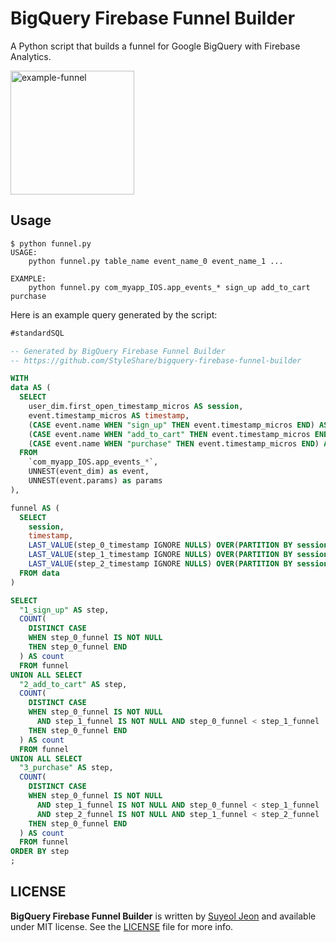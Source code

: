 # BigQuery Firebase Funnel Builder

A Python script that builds a funnel for Google BigQuery with Firebase Analytics.

<img width="198" alt="example-funnel" src="https://user-images.githubusercontent.com/931655/39400131-83e18fca-4b65-11e8-8f5f-7d9e6e21a69b.png">

## Usage

```console
$ python funnel.py
USAGE:
    python funnel.py table_name event_name_0 event_name_1 ...

EXAMPLE:
    python funnel.py com_myapp_IOS.app_events_* sign_up add_to_cart purchase
```

Here is an example query generated by the script:

```sql
#standardSQL

-- Generated by BigQuery Firebase Funnel Builder
-- https://github.com/StyleShare/bigquery-firebase-funnel-builder

WITH
data AS (
  SELECT
    user_dim.first_open_timestamp_micros AS session,
    event.timestamp_micros AS timestamp,
    (CASE event.name WHEN "sign_up" THEN event.timestamp_micros END) AS step_0_timestamp,
    (CASE event.name WHEN "add_to_cart" THEN event.timestamp_micros END) AS step_1_timestamp,
    (CASE event.name WHEN "purchase" THEN event.timestamp_micros END) AS step_2_timestamp
  FROM
    `com_myapp_IOS.app_events_*`,
    UNNEST(event_dim) as event,
    UNNEST(event.params) as params
),

funnel AS (
  SELECT
    session,
    timestamp,
    LAST_VALUE(step_0_timestamp IGNORE NULLS) OVER(PARTITION BY session ORDER BY timestamp) AS step_0_funnel,
    LAST_VALUE(step_1_timestamp IGNORE NULLS) OVER(PARTITION BY session ORDER BY timestamp) AS step_1_funnel,
    LAST_VALUE(step_2_timestamp IGNORE NULLS) OVER(PARTITION BY session ORDER BY timestamp) AS step_2_funnel
  FROM data
)

SELECT
  "1_sign_up" AS step,
  COUNT(
    DISTINCT CASE
    WHEN step_0_funnel IS NOT NULL
    THEN step_0_funnel END
  ) AS count
  FROM funnel
UNION ALL SELECT
  "2_add_to_cart" AS step,
  COUNT(
    DISTINCT CASE
    WHEN step_0_funnel IS NOT NULL
      AND step_1_funnel IS NOT NULL AND step_0_funnel < step_1_funnel
    THEN step_0_funnel END
  ) AS count
  FROM funnel
UNION ALL SELECT
  "3_purchase" AS step,
  COUNT(
    DISTINCT CASE
    WHEN step_0_funnel IS NOT NULL
      AND step_1_funnel IS NOT NULL AND step_0_funnel < step_1_funnel
      AND step_2_funnel IS NOT NULL AND step_1_funnel < step_2_funnel
    THEN step_0_funnel END
  ) AS count
  FROM funnel
ORDER BY step
;
```

## LICENSE

**BigQuery Firebase Funnel Builder** is written by [Suyeol Jeon](https://github.com/devxoul) and available under MIT license. See the [LICENSE](LICENSE) file for more info.
